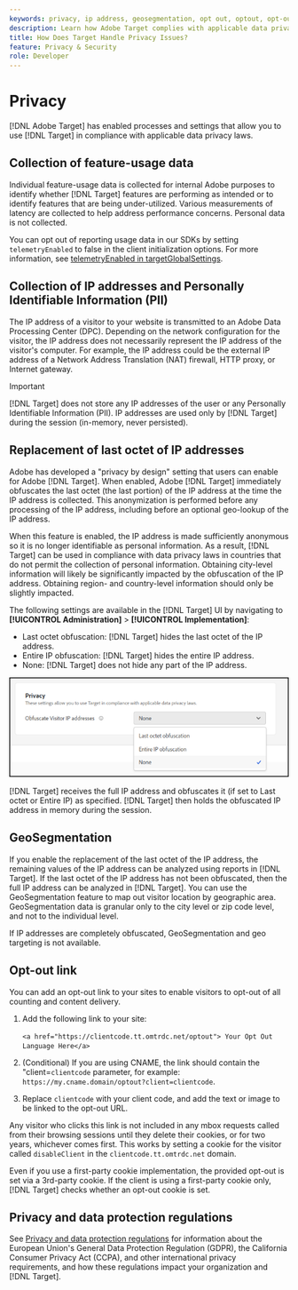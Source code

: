 ```yaml
---
keywords: privacy, ip address, geosegmentation, opt out, optout, opt-out, data privacy, government regulations, regulations, gdpr, ccpa, privacy, personally identifiable information, PII
description: Learn how Adobe Target complies with applicable data privacy laws including collection and handling of IP addresses, PII, and opt-out instructions.
title: How Does Target Handle Privacy Issues?
feature: Privacy & Security
role: Developer
---
```

# Privacy

[!DNL Adobe Target] has enabled processes and settings that allow you to use [!DNL Target] in compliance with applicable data privacy laws.

## Collection of feature-usage data

Individual feature-usage data is collected for internal Adobe purposes to identify whether [!DNL Target] features are performing as intended or to identify features that are being under-utilized. Various measurements of latency are collected to help address performance concerns. Personal data is not collected.

You can opt out of reporting usage data in our SDKs by setting `telemetryEnabled` to false in the client initialization options. For more information, see [telemetryEnabled in targetGlobalSettings](/help/dev/implement/client-side/atjs/atjs-functions/targetglobalsettings.md#telemetryenabled).

## Collection of IP addresses and Personally Identifiable Information (PII)

The IP address of a visitor to your website is transmitted to an Adobe Data Processing Center (DPC). Depending on the network configuration for the visitor, the IP address does not necessarily represent the IP address of the visitor's computer. For example, the IP address could be the external IP address of a Network Address Translation (NAT) firewall, HTTP proxy, or Internet gateway. 

>[!IMPORTANT]
>
>[!DNL Target] does not store any IP addresses of the user or any Personally Identifiable Information (PII). IP addresses are used only by [!DNL Target] during the session (in-memory, never persisted).

## Replacement of last octet of IP addresses

Adobe has developed a "privacy by design" setting that users can enable for Adobe [!DNL Target]. When enabled, Adobe [!DNL Target] immediately obfuscates the last octet (the last portion) of the IP address at the time the IP address is collected. This anonymization is performed before any processing of the IP address, including before an optional geo-lookup of the IP address.

When this feature is enabled, the IP address is made sufficiently anonymous so it is no longer identifiable as personal information. As a result, [!DNL Target] can be used in compliance with data privacy laws in countries that do not permit the collection of personal information. Obtaining city-level information will likely be significantly impacted by the obfuscation of the IP address. Obtaining region- and country-level information should only be slightly impacted.

The following settings are available in the [!DNL Target] UI by navigating to **[!UICONTROL Administration]** > **[!UICONTROL Implementation]**:

* Last octet obfuscation: [!DNL Target] hides the last octet of the IP address.
* Entire IP obfuscation: [!DNL Target] hides the entire IP address.
* None: [!DNL Target] does not hide any part of the IP address.

![obfuscate-ip-options](assets/obfuscate-ip.png)

[!DNL Target] receives the full IP address and obfuscates it (if set to Last octet or Entire IP) as specified. [!DNL Target] then holds the obfuscated IP address in memory during the session.

## GeoSegmentation

If you enable the replacement of the last octet of the IP address, the remaining values of the IP address can be analyzed using reports in [!DNL Target]. If the last octet of the IP address has not been obfuscated, then the full IP address can be analyzed in [!DNL Target]. You can use the GeoSegmentation feature to map out visitor location by geographic area. GeoSegmentation data is granular only to the city level or zip code level, and not to the individual level.

If IP addresses are completely obfuscated, GeoSegmentation and geo targeting is not available.

## Opt-out link

You can add an opt-out link to your sites to enable visitors to opt-out of all counting and content delivery.

1. Add the following link to your site:

   `<a href="https://clientcode.tt.omtrdc.net/optout"> Your Opt Out Language Here</a>` 

1. (Conditional) If you are using CNAME, the link should contain the "client=`clientcode` parameter, for example:
`https://my.cname.domain/optout?client=clientcode`.

1. Replace `clientcode` with your client code, and add the text or image to be linked to the opt-out URL.

Any visitor who clicks this link is not included in any mbox requests called from their browsing sessions until they delete their cookies, or for two years, whichever comes first. This works by setting a cookie for the visitor called `disableClient` in the `clientcode.tt.omtrdc.net` domain.

Even if you use a first-party cookie implementation, the provided opt-out is set via a 3rd-party cookie. If the client is using a first-party cookie only, [!DNL Target] checks whether an opt-out cookie is set. 

## Privacy and data protection regulations

See [Privacy and data protection regulations](/help/dev/before-implement/privacy/cmp-privacy-and-general-data-protection-regulation.md) for information about the European Union's General Data Protection Regulation (GDPR), the California Consumer Privacy Act (CCPA), and other international privacy requirements, and how these regulations impact your organization and [!DNL Target].
